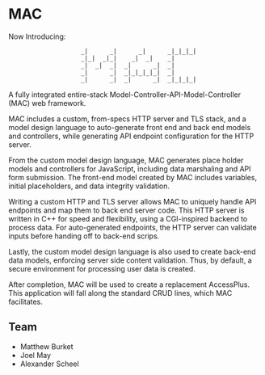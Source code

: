 # MAC

Now Introducing:

                        _|      _|      _|      _|_|_|_|                       
                        _|_|  _|_|    _|  _|    _|                             
                        _|  _|  _|  _|      _|  _|                             
                        _|      _|  _|_|_|_|_|  _|                             
                        _|      _|  _|      _|  _|_|_|_|                       

A fully integrated entire-stack Model-Controller-API-Model-Controller (MAC)
web framework.

MAC includes a custom, from-specs HTTP server and TLS stack, and a model
design language to auto-generate front end and back end models and controllers,
while generating API endpoint configuration for the HTTP server.

From the custom model design language, MAC generates place holder models and
controllers for JavaScript, including data marshaling and API form submission.
The front-end model created by MAC includes variables, initial placeholders,
and data integrity validation.

Writing a custom HTTP and TLS server allows MAC to uniquely handle API
endpoints and map them to back end server code. This HTTP server is written in
C++ for speed and flexibility, using a CGI-inspired backend to process data.
For auto-generated endpoints, the HTTP server can validate inputs before
handing off to back-end scrips.

Lastly, the custom model design language is also used to create back-end
data models, enforcing server side content validation. Thus, by default, a
secure environment for processing user data is created.

After completion, MAC will be used to create a replacement AccessPlus. This
application will fall along the standard CRUD lines, which MAC facilitates.

## Team
- Matthew Burket
- Joel May
- Alexander Scheel
